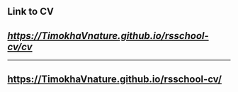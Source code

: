 ## Link to CV
## *https://TimokhaVnature.github.io/rsschool-cv/cv*

*******

## https://TimokhaVnature.github.io/rsschool-cv/
